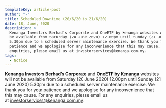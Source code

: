 ```yaml
---
templateKey: article-post
author: "-"
title: Scheduled Downtime (20/6/20 to 21/6/20)
date: 18, June, 2020
description: >
  Kenanga Investors Berhad’s Corporate and OneETF by Kenanga websites will not
  be available from Saturday (20 June 2020) 12.00pm until Sunday (21 June 2020)
  5.30pm due to a scheduled server maintenance exercise. We thank you for your
  patience and we apologise for any inconvenience that this may cause. For any
  enquiries, please email us at investorservices@kenanga.com.my. 
tags:
  - Notice
---
```

**Kenanga Investors Berhad’s Corporate** and **OneETF by Kenanga** websites will not be available from Saturday (20 June 2020) 12.00pm until Sunday (21 June 2020) 5.30pm due to a scheduled server maintenance exercise. We thank you for your patience and we apologise for any inconvenience that this may cause. For any enquiries, please email us at [investorservices@kenanga.com.my](mailto:investorservices@kenanga.com.my).